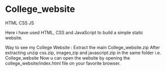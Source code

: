 # College_website
HTML
CSS
JS

Here i have used HTML, CSS and JavaScript to build a simple static website.

Way to see my College Website : 
Extract the main College_website.zip
After extracting unzip css.zip, images,zip and javascript.zip in the same folder i.e. College_website
Now u can open the website by opening the college_website/index.html file on your favorite browser.
